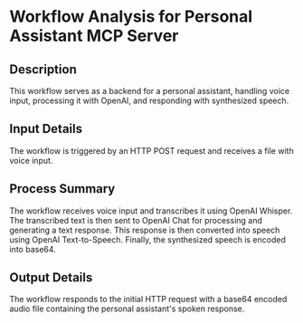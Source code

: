 # Workflow Analysis for Personal Assistant MCP Server

## Description
This workflow serves as a backend for a personal assistant, handling voice input, processing it with OpenAI, and responding with synthesized speech.

## Input Details
The workflow is triggered by an HTTP POST request and receives a file with voice input.

## Process Summary
The workflow receives voice input and transcribes it using OpenAI Whisper. The transcribed text is then sent to OpenAI Chat for processing and generating a text response. This response is then converted into speech using OpenAI Text-to-Speech. Finally, the synthesized speech is encoded into base64.

## Output Details
The workflow responds to the initial HTTP request with a base64 encoded audio file containing the personal assistant's spoken response.

